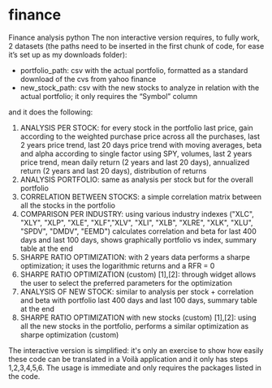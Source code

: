 # finance
Finance analysis python 
The non interactive version requires, to fully work, 2 datasets (the paths need to be inserted in the first chunk of code, for ease it’s set up as my downloads folder):
-	portfolio_path: csv with the actual portfolio, formatted as a standard download of the cvs from yahoo finance
-	new_stock_path: csv with the new stocks to analyze in relation with  the actual portfolio; it only requires the “Symbol” column

and it does the following:
1)	ANALYSIS PER STOCK: for every stock in the portfolio last price, gain according to the weighted purchase price across all the purchases, last 2 years price trend, last 20 days price trend with moving averages, beta and alpha according to single factor using SPY, volumes, last 2 years price trend, mean daily return (2 years and last 20 days), annualized return (2 years and last 20 days), distribution of returns
2)	ANALYSIS PORTFOLIO: same as analysis per stock but for the overall portfolio
3)	CORRELATION BETWEEN STOCKS: a simple correlation matrix between all the stocks in the portfolio
4)	COMPARISON PER INDUSTRY: using various industry indexes ("XLC", "XLY", "XLP", "XLE", "XLF","XLV", "XLI", "XLB", "XLRE", "XLK", "XLU", "SPDV", "DMDV", "EEMD") calculates correlation and beta for last 400 days and last 100 days, shows graphically portfolio vs index, summary table at the end
5)	SHARPE RATIO OPTIMIZATION: with 2 years data performs a sharpe optimization; it uses the logarithmic returns and a RFR = 0 
6)	SHARPE RATIO OPTIMIZATION (custom) [1],[2]: through widget allows the user to select the preferred parameters for the optimization
7)	ANALYSIS OF NEW STOCK: similar to analysis per stock + correlation and beta with portfolio last 400 days and last 100 days, summary table at the end
8)	SHARPE RATIO OPTIMIZATION with new stocks (custom) [1],[2]: using all the new stocks in the portfolio, performs a similar optimization as sharpe optimization (custom)


The interactive version is simplified: it's only an exercise to show how easily these code can be translated in a Voilà application and it only has steps 1,2,3,4,5,6. 
The usage is immediate and only requires the packages listed in the code.
